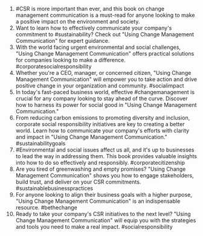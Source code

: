 1. #CSR is more important than ever, and this book on change management communication is a must-read for anyone looking to make a positive impact on the environment and society.
2. Want to learn how to effectively communicate your company's commitment to #sustainability? Check out "Using Change Management Communication" for expert guidance.
3. With the world facing urgent environmental and social challenges, "Using Change Management Communication" offers practical solutions for companies looking to make a difference. #corporatesocialresponsibility
4. Whether you're a CEO, manager, or concerned citizen, "Using Change Management Communication" will empower you to take action and drive positive change in your organization and community. #socialimpact
5. In today's fast-paced business world, effective #changemanagement is crucial for any company looking to stay ahead of the curve. Discover how to harness its power for social good in "Using Change Management Communication."
6. From reducing carbon emissions to promoting diversity and inclusion, corporate social responsibility initiatives are key to creating a better world. Learn how to communicate your company's efforts with clarity and impact in "Using Change Management Communication." #sustainabilitygoals
7. #Environmental and social issues affect us all, and it's up to businesses to lead the way in addressing them. This book provides valuable insights into how to do so effectively and responsibly. #corporatecitizenship
8. Are you tired of greenwashing and empty promises? "Using Change Management Communication" shows you how to engage stakeholders, build trust, and deliver on your CSR commitments. #sustainablebusinesspractices
9. For anyone looking to align their business goals with a higher purpose, "Using Change Management Communication" is an indispensable resource. #bethechange
10. Ready to take your company's CSR initiatives to the next level? "Using Change Management Communication" will equip you with the strategies and tools you need to make a real impact. #socialresponsibility
